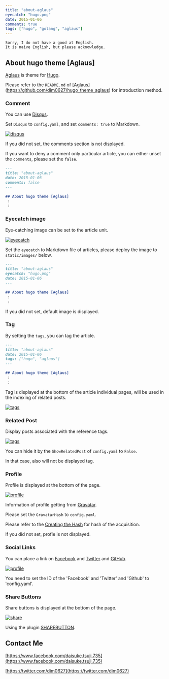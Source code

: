 ```yaml
---
title: "about-aglaus"
eyecatch: "hugo.png"
date: 2015-01-06
comments: true
tags: ["hugo", "golang", "aglaus"]
---
```


    Sorry, I do not have a good at English.
    It is naive English, but please acknowledge.

## About hugo theme [Aglaus]

[Aglaus](https://github.com/dim0627/hugo_theme_aglaus) is theme for [Hugo](http://gohugo.io).

Please refer to the `README.md` of [Aglaus] (https://github.com/dim0627/hugo_theme_aglaus) for introduction method.

### Comment

You can use [Disqus](https://disqus.com/).

Set `Disqus` to `config.yaml`, and set `comments: true` to Markdown.

[<img src="/hugo_theme_aglaus/images/desc_disqus.png" class="image" alt="disqus">](/hugo_theme_aglaus/images/desc_disqus.png)

If you did not set, the comments section is not displayed.

If you want to deny a comment only particular article, you can either unset the `comments`, please set the `false`.

``` markdown
---
title: "about-aglaus"
date: 2015-01-06
comments: false
---

## About hugo theme [Aglaus]
 :
 :
```

### Eyecatch image

Eye-catching image can be set to the article unit.

[<img src="/hugo_theme_aglaus/images/desc_eyecatch.png" class="image" alt="eyecatch">](/hugo_theme_aglaus/images/desc_eyecatch.png)

Set the `eyecatch` to Markdown file of articles, please deploy the image to `static/images/` below.

``` markdown
---
title: "about-aglaus"
eyecatch: "hugo.png"
date: 2015-01-06
---

## About hugo theme [Aglaus]
 :
 :
```

If you did not set, default image is displayed.

### Tag

By setting the `tags`, you can tag the article.

``` markdown
---
title: "about-aglaus"
date: 2015-01-06
tags: ["hugo", "aglaus"]
---

## About hugo theme [Aglaus]
 :
 :
```

Tag is displayed at the bottom of the article individual pages, will be used in the indexing of related posts.

[<img src="/hugo_theme_aglaus/images/desc_tags.png" class="image" alt="tags">](/hugo_theme_aglaus/images/desc_tags.png)

### Related Post

Display posts associated with the reference tags.

[<img src="/hugo_theme_aglaus/images/desc_tags.png" class="image" alt="tags">](/hugo_theme_aglaus/images/desc_tags.png)

You can hide it by the `ShowRelatedPost` of `config.yaml` to `False`.

In that case, also will not be displayed tag.

### Profile

Profile is displayed at the bottom of the page.

[<img src="/hugo_theme_aglaus/images/desc_profile.png" class="image" alt="profile">](/hugo_theme_aglaus/images/desc_profile.png)

Information of profile getting from [Gravatar](https://gravatar.com/).

Please set the `GravatarHash` to `config.yaml`.

Please refer to the [Creating the Hash](https://ja.gravatar.com/site/implement/hash/) for hash of the acquisition.

If you did not set, profie is not displayed.

### Social Links

You can place a link on [Facebook](https://www.facebook.com/) and [Twitter](https://twitter.com/) and [GitHub](https://github.com/).

[<img src="/hugo_theme_aglaus/images/desc_profile.png" class="image" alt="profile">](/hugo_theme_aglaus/images/desc_profile.png)

You need to set the ID of the 'Facebook' and 'Twitter' and 'Github' to 'config.yaml'.

### Share Buttons

Share buttons is displayed at the bottom of the page.

[<img src="/hugo_theme_aglaus/images/desc_share.png" class="image" alt="share">](/hugo_theme_aglaus/images/desc_share.png)

Using the plugin [SHAREBUTTON](http://sharebutton.net/).

## Contact Me

[https://www.facebook.com/daisuke.tsuji.735](https://www.facebook.com/daisuke.tsuji.735)

[https://twitter.com/dim0627](https://twitter.com/dim0627)
